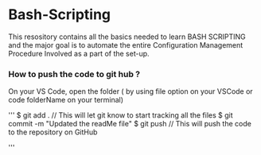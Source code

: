 # Bash-Scripting

This resository contains all the basics needed to learn BASH SCRIPTING and the major goal is to automate the entire Configuration Management Procedure Involved as a part of the set-up.

### How to push the code to git hub ?
On your VS Code, open the folder ( by using file option on your VSCode or code folderName on your terminal)

'''
    $ git add .                                     // This will let git know to start tracking all the files 
    $ git commit -m "Updated the readMe file"
    $ git push                                      // This will push the code to the repository on GitHub

'''